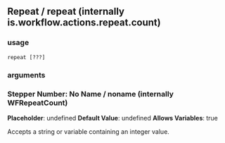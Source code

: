 
## Repeat / repeat (internally is.workflow.actions.repeat.count)

### usage
`repeat [???]`

### arguments
### Stepper Number: No Name / noname (internally WFRepeatCount)
**Placeholder**: undefined
**Default Value**: undefined
**Allows Variables**: true


Accepts a string 
or variable
containing an integer value.
